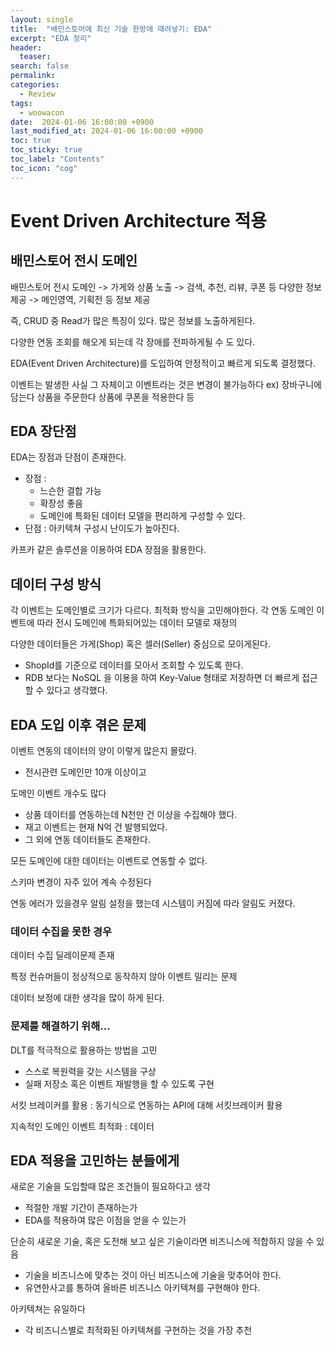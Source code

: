 ```yaml
---
layout: single
title:  "배민스토어에 최신 기술 한방에 때려넣기: EDA"
excerpt: "EDA 정리"
header:
  teaser: 
search: false
permalink:
categories: 
  - Review
tags:
  - woowacon
date:  2024-01-06 16:00:00 +0900
last_modified_at: 2024-01-06 16:00:00 +0900
toc: true
toc_sticky: true
toc_label: "Contents"
toc_icon: "cog"
---
```




# Event Driven Architecture 적용

## 배민스토어 전시 도메인

배민스토어 전시 도메인 
-> 가게와 상품 노출
-> 검색, 추천, 리뷰, 쿠폰 등 다양한 정보 제공
-> 메인영역, 기획전 등  정보 제공

즉, CRUD 중 Read가 많은 특징이 있다. 많은 정보를 노출하게된다.

다양한 연동 조회를 해오게 되는데 각 장애를 전파하게될 수 도 있다.

EDA(Event Driven Architecture)를 도입하여 안정적이고 빠르게 되도록 결정했다.

이벤트는 발생한 사실 그 자체이고 이벤트라는 것은 변경이 불가능하다
ex) 장바구니에 담는다 상품을 주문한다 상품에 쿠폰을 적용한다 등

## EDA 장단점

EDA는 장점과 단점이 존재한다.
- 장점 :
  - 느슨한 결합 가능 
  - 확장성 좋음
  - 도메인에 특화된 데이터 모델을 편리하게 구성할 수 있다.
- 단점 : 아키텍쳐 구성시 난이도가 높아진다.

카프카 같은 솔루션을 이용하여 EDA 장점을 활용한다.

## 데이터 구성 방식

각 이벤트는 도메인별로 크기가 다르다. 최적화 방식을 고민해야한다.
각 연동 도메인 이벤트에 따라 전시 도메인에 특화되어있는 데이터 모델로 재정의

다양한 데이터들은 가게(Shop) 혹은 셀러(Seller) 중심으로 모이게된다.
- ShopId를 기준으로 데이터를 모아서 조회할 수 있도록 한다.
- RDB 보다는 NoSQL 을 이용을 하여 Key-Value 형태로 저장하면 더 빠르게 접근할 수 있다고 생각했다.

## EDA 도입 이후 겪은 문제

이벤트 연동의 데이터의 양이 이렇게 많은지 몰랐다.
- 전시관련 도메인만 10개 이상이고

도메인 이벤트 개수도 많다
- 상품 데이터를 연동하는데 N천만 건 이상을 수집해야 했다.
- 재고 이벤트는 현재 N억 건 발행되었다.
- 그 외에 연동 데이터들도 존재한다.

모든 도메인에 대한 데이터는 이벤트로 연동할 수 없다.

스키마 변경이 자주 있어 계속 수정된다

연동 에러가 있을경우 알림 설정을 했는데 시스템이 커짐에 따라 알림도 커졌다.

### 데이터 수집을 못한 경우

데이터 수집 딜레이문제 존재

특정 컨슈머들이 정상적으로 동작하지 않아 이벤트 밀리는 문제

데이터 보정에 대한 생각을 많이 하게 된다.

### 문제를 해결하기 위해...

DLT를 적극적으로 활용하는 방법을 고민
- 스스로 복원력을 갖는 시스템을 구상
- 실패 저장소 혹은 이벤트 재발행을 할 수 있도록 구현

서킷 브레이커를 활용 : 동기식으로 연동하는 API에 대해 서킷브레이커 활용

지속적인 도메인 이벤트 최적화 : 데이터 

## EDA 적용을 고민하는 분들에게

새로운 기술을 도입할때 많은 조건들이 필요하다고 생각
- 적절한 개발 기간이 존재하는가
- EDA를 적용하여 많은 이점을 얻을 수 있는가

단순히 새로운 기술, 혹은 도전해 보고 싶은 기술이라면 비즈니스에 적합하지 않을 수 있음
- 기술을 비즈니스에 맞추는 것이 아닌 비즈니스에 기술을 맞추어야 한다.
- 유연한사고를 통하여 올바른 비즈니스 아키텍쳐를 구현해야 한다.

아키텍쳐는 유일하다
- 각 비즈니스별로 최적화된 아키텍쳐를 구현하는 것을 가장 추천

